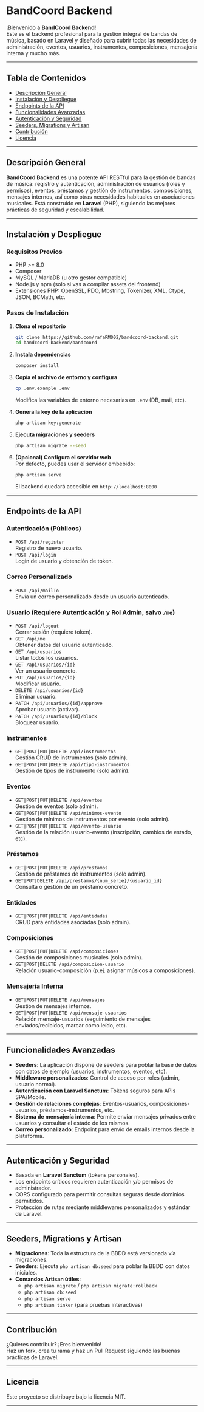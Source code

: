 # BandCoord Backend

¡Bienvenido a **BandCoord Backend**!  
Este es el backend profesional para la gestión integral de bandas de música, basado en Laravel y diseñado para cubrir todas las necesidades de administración, eventos, usuarios, instrumentos, composiciones, mensajería interna y mucho más.

---

## Tabla de Contenidos

- [Descripción General](#descripción-general)
- [Instalación y Despliegue](#instalación-y-despliegue)
- [Endpoints de la API](#endpoints-de-la-api)
- [Funcionalidades Avanzadas](#funcionalidades-avanzadas)
- [Autenticación y Seguridad](#autenticación-y-seguridad)
- [Seeders, Migrations y Artisan](#seeders-migrations-y-artisan)
- [Contribución](#contribución)
- [Licencia](#licencia)

---

## Descripción General

**BandCoord Backend** es una potente API RESTful para la gestión de bandas de música: registro y autenticación, administración de usuarios (roles y permisos), eventos, préstamos y gestión de instrumentos, composiciones, mensajes internos, así como otras necesidades habituales en asociaciones musicales. Está construido en **Laravel** (PHP), siguiendo las mejores prácticas de seguridad y escalabilidad.

---

## Instalación y Despliegue

### Requisitos Previos

- PHP >= 8.0
- Composer
- MySQL / MariaDB (u otro gestor compatible)
- Node.js y npm (solo si vas a compilar assets del frontend)
- Extensiones PHP: OpenSSL, PDO, Mbstring, Tokenizer, XML, Ctype, JSON, BCMath, etc.

### Pasos de Instalación

1. **Clona el repositorio**  
   ```bash
   git clone https://github.com/rafaRM002/bandcoord-backend.git
   cd bandcoord-backend/bandcoord
   ```

2. **Instala dependencias**  
   ```bash
   composer install
   ```

3. **Copia el archivo de entorno y configura**  
   ```bash
   cp .env.example .env
   ```
   Modifica las variables de entorno necesarias en `.env` (DB, mail, etc).

4. **Genera la key de la aplicación**  
   ```bash
   php artisan key:generate
   ```

5. **Ejecuta migraciones y seeders**  
   ```bash
   php artisan migrate --seed
   ```

6. **(Opcional) Configura el servidor web**  
   Por defecto, puedes usar el servidor embebido:
   ```bash
   php artisan serve
   ```
   El backend quedará accesible en `http://localhost:8000`

---

## Endpoints de la API

### Autenticación (Públicos)

- `POST /api/register`  
  Registro de nuevo usuario.
- `POST /api/login`  
  Login de usuario y obtención de token.

### Correo Personalizado

- `POST /api/mailTo`  
  Envía un correo personalizado desde un usuario autenticado.

### Usuario (Requiere Autenticación y Rol Admin, salvo `/me`)

- `POST /api/logout`  
  Cerrar sesión (requiere token).
- `GET /api/me`  
  Obtener datos del usuario autenticado.
- `GET /api/usuarios`  
  Listar todos los usuarios.
- `GET /api/usuarios/{id}`  
  Ver un usuario concreto.
- `PUT /api/usuarios/{id}`  
  Modificar usuario.
- `DELETE /api/usuarios/{id}`  
  Eliminar usuario.
- `PATCH /api/usuarios/{id}/approve`  
  Aprobar usuario (activar).
- `PATCH /api/usuarios/{id}/block`  
  Bloquear usuario.

### Instrumentos

- `GET|POST|PUT|DELETE /api/instrumentos`  
  Gestión CRUD de instrumentos (solo admin).
- `GET|POST|PUT|DELETE /api/tipo-instrumentos`  
  Gestión de tipos de instrumento (solo admin).

### Eventos

- `GET|POST|PUT|DELETE /api/eventos`  
  Gestión de eventos (solo admin).
- `GET|POST|PUT|DELETE /api/minimos-evento`  
  Gestión de mínimos de instrumentos por evento (solo admin).
- `GET|POST|PUT|DELETE /api/evento-usuario`  
  Gestión de la relación usuario-evento (inscripción, cambios de estado, etc).

### Préstamos

- `GET|POST|PUT|DELETE /api/prestamos`  
  Gestión de préstamos de instrumentos (solo admin).
- `GET|PUT|DELETE /api/prestamos/{num_serie}/{usuario_id}`  
  Consulta o gestión de un préstamo concreto.

### Entidades

- `GET|POST|PUT|DELETE /api/entidades`  
  CRUD para entidades asociadas (solo admin).

### Composiciones

- `GET|POST|PUT|DELETE /api/composiciones`  
  Gestión de composiciones musicales (solo admin).
- `GET|POST|DELETE /api/composicion-usuario`  
  Relación usuario-composición (p.ej. asignar músicos a composiciones).

### Mensajería Interna

- `GET|POST|PUT|DELETE /api/mensajes`  
  Gestión de mensajes internos.
- `GET|POST|PUT|DELETE /api/mensaje-usuarios`  
  Relación mensaje-usuarios (seguimiento de mensajes enviados/recibidos, marcar como leído, etc).

---

## Funcionalidades Avanzadas

- **Seeders**: La aplicación dispone de seeders para poblar la base de datos con datos de ejemplo (usuarios, instrumentos, eventos, etc).
- **Middleware personalizados**: Control de acceso por roles (admin, usuario normal).
- **Autenticación con Laravel Sanctum**: Tokens seguros para APIs SPA/Mobile.
- **Gestión de relaciones complejas**: Eventos-usuarios, composiciones-usuarios, préstamos-instrumentos, etc.
- **Sistema de mensajería interna**: Permite enviar mensajes privados entre usuarios y consultar el estado de los mismos.
- **Correo personalizado**: Endpoint para envío de emails internos desde la plataforma.

---

## Autenticación y Seguridad

- Basada en **Laravel Sanctum** (tokens personales).
- Los endpoints críticos requieren autenticación y/o permisos de administrador.
- CORS configurado para permitir consultas seguras desde dominios permitidos.
- Protección de rutas mediante middlewares personalizados y estándar de Laravel.

---

## Seeders, Migrations y Artisan

- **Migraciones**: Toda la estructura de la BBDD está versionada vía migraciones.
- **Seeders**: Ejecuta `php artisan db:seed` para poblar la BBDD con datos iniciales.
- **Comandos Artisan útiles**:
  - `php artisan migrate` / `php artisan migrate:rollback`
  - `php artisan db:seed`
  - `php artisan serve`
  - `php artisan tinker` (para pruebas interactivas)

---

## Contribución

¿Quieres contribuir? ¡Eres bienvenido!  
Haz un fork, crea tu rama y haz un Pull Request siguiendo las buenas prácticas de Laravel.

---

## Licencia

Este proyecto se distribuye bajo la licencia MIT.

---